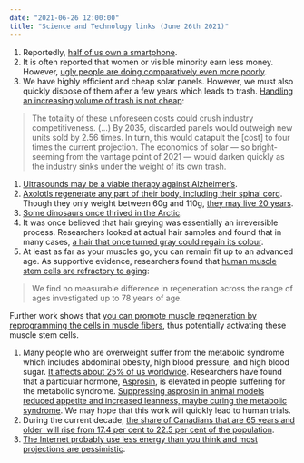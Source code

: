 ```yaml
---
date: "2021-06-26 12:00:00"
title: "Science and Technology links (June 26th 2021)"
---
```




1. Reportedly, [half of us own a smartphone](https://news.strategyanalytics.com/press-releases/press-release-details/2021/Strategy-Analytics-Half-the-World-Owns-a-Smartphone/default.aspx).
1. It is often reported that women or visible minority earn less money. However, [ugly people are doing comparatively even more poorly](https://www.journals.uchicago.edu/doi/abs/10.1086/715141).
1. We have highly efficient and cheap solar panels. However, we must also quickly dispose of them after a few years which leads to trash. [Handling an increasing volume of trash is not cheap](https://hbr.org/2021/06/the-dark-side-of-solar-power):<br/>

> The totality of these unforeseen costs could crush industry competitiveness. (&hellip;) By 2035, discarded panels would outweigh new units sold by 2.56 times. In turn, this would catapult the [cost] to four times the current projection. The economics of solar — so bright-seeming from the vantage point of 2021 — would darken quickly as the industry sinks under the weight of its own trash.

1. [Ultrasounds may be a viable therapy against Alzheimer&rsquo;s](https://www.nature.com/articles/s41380-021-01129-7).
1. [Axolotls regenerate any part of their body, including their spinal cord](https://elifesciences.org/articles/55665). Though they only weight between 60g and 110g, [they may live 20 years](https://www.frontiersin.org/articles/10.3389/fcell.2021.689062/full#B85).
1. [Some dinosaurs once thrived in the Arctic](https://www.cell.com/current-biology/fulltext/S0960-9822(21)00739-9).
1. It was once believed that hair greying was essentially an irreversible process. Researchers looked at actual hair samples and found that in many cases, [a hair that once turned gray could regain its colour](https://elifesciences.org/articles/67437).
1. At least as far as your muscles go, you can remain fit up to an advanced age. As supportive evidence, researchers found that [human muscle stem cells are refractory to aging](https://onlinelibrary.wiley.com/doi/10.1111/acel.13411):<br/>

> We find no measurable difference in regeneration across the range of ages investigated up to 78 years of age.


Further work shows that [you can promote muscle regeneration by reprogramming the cells in muscle fibers](https://www.nature.com/articles/s41467-021-23353-z), thus potentially activating these muscle stem cells.
1. Many people who are overweight suffer from the metabolic syndrome which includes abdominal obesity, high blood pressure, and high blood sugar. [It affects about 25% of us worldwide](https://www.ncbi.nlm.nih.gov/pmc/articles/PMC5866840/). Researchers have found that a particular hormone, [Asprosin](https://en.wikipedia.org/wiki/Asprosin), is elevated in people suffering for the metabolic syndrome. [Suppressing asprosin in animal models reduced appetite and increased leanness, maybe curing the metabolic syndrome](https://elifesciences.org/articles/63784). We may hope that this work will quickly lead to human trials.
1. During the current decade, [the share of Canadians that are 65 years and older  will rise from 17.4 per cent to 22.5 per cent of the population](https://www.fraserinstitute.org/blogs/governments-across-canada-face-mounting-fiscal-challenges-due-to-aging-population).
1. [The Internet probably use less energy than you think and most projections are pessimistic](https://www.cell.com/joule/fulltext/S2542-4351(21)00211-7).



